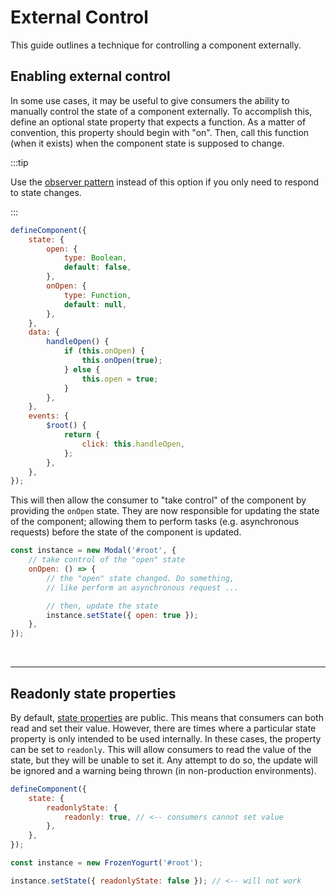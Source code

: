# External Control

This guide outlines a technique for controlling a component externally.

## Enabling external control

In some use cases, it may be useful to give consumers the ability to manually control the state of a component externally. To accomplish this, define an optional state property that expects a function. As a matter of convention, this property should begin with "on". Then, call this function (when it exists) when the component state is supposed to change.

:::tip

Use the [observer pattern](./observer-pattern.md) instead of this option if you only need to respond to state changes.

:::

```js
defineComponent({
    state: {
        open: {
            type: Boolean,
            default: false,
        },
        onOpen: {
            type: Function,
            default: null,
        },
    },
    data: {
        handleOpen() {
            if (this.onOpen) {
                this.onOpen(true);
            } else {
                this.open = true;
            }
        },
    },
    events: {
        $root() {
            return {
                click: this.handleOpen,
            };
        },
    },
});
```

This will then allow the consumer to "take control" of the component by providing the `onOpen` state. They are now responsible for updating the state of the component; allowing them to perform tasks (e.g. asynchronous requests) before the state of the component is updated.

```js
const instance = new Modal('#root', {
    // take control of the "open" state
    onOpen: () => {
        // the "open" state changed. Do something,
        // like perform an asynchronous request ...

        // then, update the state
        instance.setState({ open: true });
    },
});
```

<br />

---

## Readonly state properties

By default, [state properties](../api/define-component.md#state) are public. This means that consumers can both read and set their value. However, there are times where a particular state property is only intended to be used internally. In these cases, the property can be set to `readonly`. This will allow consumers to read the value of the state, but they will be unable to set it. Any attempt to do so, the update will be ignored and a warning being thrown (in non-production environments).

```js
defineComponent({
    state: {
        readonlyState: {
            readonly: true, // <-- consumers cannot set value
        },
    },
});
```

```js
const instance = new FrozenYogurt('#root');

instance.setState({ readonlyState: false }); // <-- will not work
```
